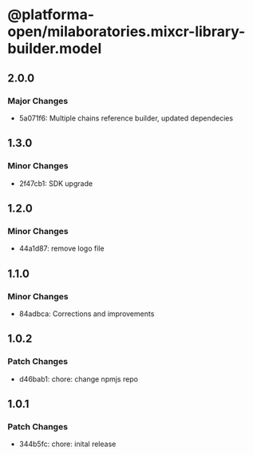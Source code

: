 # @platforma-open/milaboratories.mixcr-library-builder.model

## 2.0.0

### Major Changes

- 5a071f6: Multiple chains reference builder, updated dependecies

## 1.3.0

### Minor Changes

- 2f47cb1: SDK upgrade

## 1.2.0

### Minor Changes

- 44a1d87: remove logo file

## 1.1.0

### Minor Changes

- 84adbca: Corrections and improvements

## 1.0.2

### Patch Changes

- d46bab1: chore: change npmjs repo

## 1.0.1

### Patch Changes

- 344b5fc: chore: inital release
